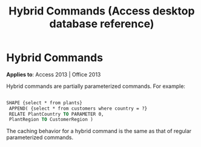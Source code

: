 ﻿---
title: Hybrid Commands (Access desktop database reference)
TOCTitle: Hybrid Commands
ms:assetid: 55654274-0494-349f-820d-92108284449d
ms:mtpsurl: https://msdn.microsoft.com/library/JJ249286(v=office.15)
ms:contentKeyID: 48544929
ms.date: 09/18/2015
mtps_version: v=office.15
---

# Hybrid Commands


**Applies to**: Access 2013 | Office 2013

Hybrid commands are partially parameterized commands. For example:

```vb 
 
SHAPE {select * from plants} 
 APPEND( {select * from customers where country = ?} 
 RELATE PlantCountry TO PARAMETER 0, 
 PlantRegion TO CustomerRegion ) 
```

The caching behavior for a hybrid command is the same as that of regular parameterized commands.


